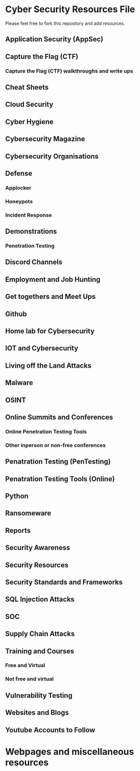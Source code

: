 # Cyber Security Resources File

Please feel free to fork this repository and add resources.

## Application Security (AppSec)


## Capture the Flag (CTF)


### Capture the Flag (CTF) walkthroughs and write ups


## Cheat Sheets


## Cloud Security


## Cyber Hygiene


## Cybersecurity Magazine


## Cybersecurity Organisations


## Defense ##


### Applocker ###


### Honeypots ###


### Incident Response ###


## Demonstrations

### Penetration Testing


## Discord Channels ##


## Employment and Job Hunting


## Get togethers and Meet Ups


## Github


## Home lab for Cybersecurity


## IOT and Cybersecurity


## Living off the Land Attacks


## Malware


## OSINT


## Online Summits and Conferences


### Online Penetration Testing Tools


### Other inperson or non-free conferences


## Penatration Testing (PenTesting)


## Penatration Testing Tools (Online) ##


## Python


## Ransomeware


## Reports ##


## Security Awareness


## Security Resources ##


## Security Standards and Frameworks


## SQL Injection Attacks


## SOC


## Supply Chain Attacks ##


## Training and Courses

### Free and Virtual


### Not free and virtual ###


## Vulnerability Testing


## Websites and Blogs


## Youtube Accounts to Follow


# Webpages and miscellaneous resources



